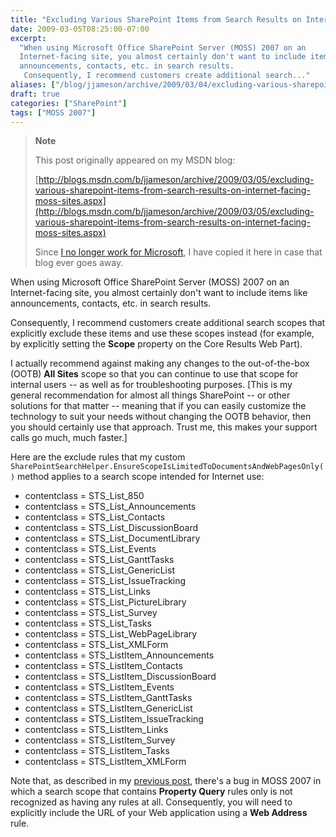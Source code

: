 ```yaml
---
title: "Excluding Various SharePoint Items from Search Results on Internet-Facing MOSS Sites"
date: 2009-03-05T08:25:00-07:00
excerpt:
  "When using Microsoft Office SharePoint Server (MOSS) 2007 on an
  Internet-facing site, you almost certainly don't want to include items like
  announcements, contacts, etc. in search results. 
   Consequently, I recommend customers create additional search..."
aliases: ["/blog/jjameson/archive/2009/03/04/excluding-various-sharepoint-items-from-search-results-on-internet-facing-moss-sites.aspx", "/blog/jjameson/archive/2009/03/05/excluding-various-sharepoint-items-from-search-results-on-internet-facing-moss-sites.aspx"]
draft: true
categories: ["SharePoint"]
tags: ["MOSS 2007"]
---
```


> **Note**
>
> This post originally appeared on my MSDN blog:
>
> [http://blogs.msdn.com/b/jjameson/archive/2009/03/05/excluding-various-sharepoint-items-from-search-results-on-internet-facing-moss-sites.aspx](http://blogs.msdn.com/b/jjameson/archive/2009/03/05/excluding-various-sharepoint-items-from-search-results-on-internet-facing-moss-sites.aspx)
>
> Since
> [I no longer work for Microsoft](/blog/jjameson/2011/09/02/last-day-with-microsoft),
> I have copied it here in case that blog ever goes away.

When using Microsoft Office SharePoint Server (MOSS) 2007 on an Internet-facing
site, you almost certainly don't want to include items like announcements,
contacts, etc. in search results.

Consequently, I recommend customers create additional search scopes that
explicitly exclude these items and use these scopes instead (for example, by
explicitly setting the **Scope** property on the Core Results Web Part).

I actually recommend against making any changes to the out-of-the-box (OOTB)
**All Sites** scope so that you can continue to use that scope for internal
users -- as well as for troubleshooting purposes. [This is my general
recommendation for almost all things SharePoint -- or other solutions for that
matter -- meaning that if you can easily customize the technology to suit your
needs without changing the OOTB behavior, then you should certainly use that
approach. Trust me, this makes your support calls go much, much faster.]

Here are the exclude rules that my custom
`SharePointSearchHelper.EnsureScopeIsLimitedToDocumentsAndWebPagesOnly()` method
applies to a search scope intended for Internet use:

- contentclass = STS\_List\_850
- contentclass = STS\_List\_Announcements
- contentclass = STS\_List\_Contacts
- contentclass = STS\_List\_DiscussionBoard
- contentclass = STS\_List\_DocumentLibrary
- contentclass = STS\_List\_Events
- contentclass = STS\_List\_GanttTasks
- contentclass = STS\_List\_GenericList
- contentclass = STS\_List\_IssueTracking
- contentclass = STS\_List\_Links
- contentclass = STS\_List\_PictureLibrary
- contentclass = STS\_List\_Survey
- contentclass = STS\_List\_Tasks
- contentclass = STS\_List\_WebPageLibrary
- contentclass = STS\_List\_XMLForm
- contentclass = STS\_ListItem\_Announcements
- contentclass = STS\_ListItem\_Contacts
- contentclass = STS\_ListItem\_DiscussionBoard
- contentclass = STS\_ListItem\_Events
- contentclass = STS\_ListItem\_GanttTasks
- contentclass = STS\_ListItem\_GenericList
- contentclass = STS\_ListItem\_IssueTracking
- contentclass = STS\_ListItem\_Links
- contentclass = STS\_ListItem\_Survey
- contentclass = STS\_ListItem\_Tasks
- contentclass = STS\_ListItem\_XMLForm

Note that, as described in my
[previous post](/blog/jjameson/2009/03/05/bug-moss-2007-search-scope-with-property-query-rules-only-is-considered-empty),
there's a bug in MOSS 2007 in which a search scope that contains **Property
Query** rules only is not recognized as having any rules at all. Consequently,
you will need to explicitly include the URL of your Web application using a
**Web Address** rule.
